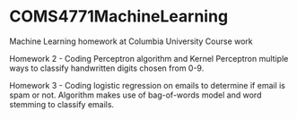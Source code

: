 # COMS4771MachineLearning
Machine Learning homework at Columbia University
Course work


Homework 2 - Coding Perceptron algorithm and Kernel Perceptron multiple ways to classify handwritten digits chosen from 0-9.

Homework 3 - Coding logistic regression on emails to determine if email is spam or not. Algorithm makes use of bag-of-words model and word stemming to classify emails.
